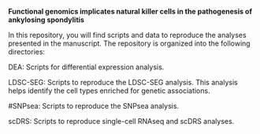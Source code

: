 **Functional genomics implicates natural killer cells in the pathogenesis of ankylosing spondylitis**

In this repository, you will find scripts and data to reproduce the analyses presented in the manuscript. The repository is organized into the following directories:

DEA: Scripts for differential expression analysis. 

LDSC-SEG: Scripts to reproduce the LDSC-SEG analysis. This analysis helps identify the cell types enriched for genetic associations.

#SNPsea: Scripts to reproduce the SNPsea analysis.

scDRS: Scripts to reproduce single-cell RNAseq and scDRS analyses.
